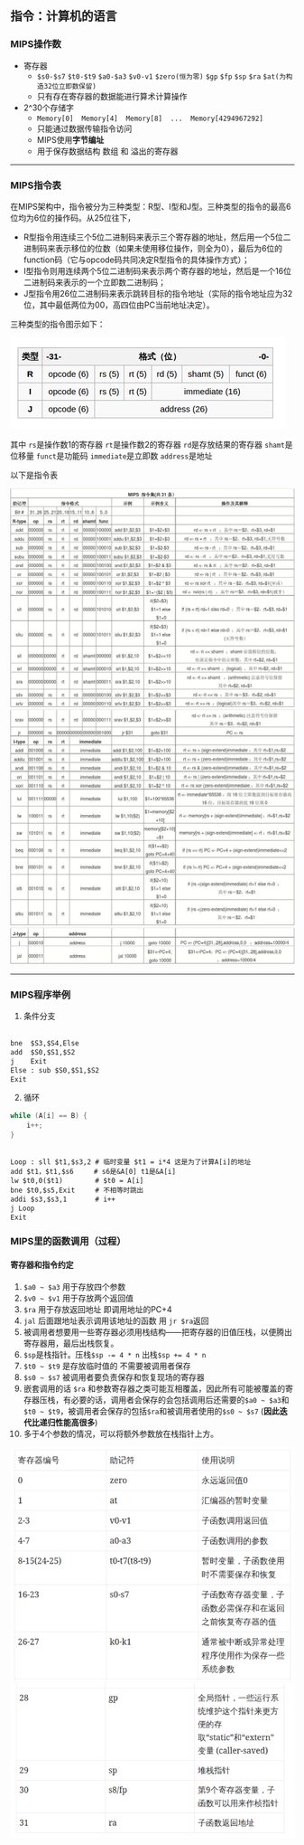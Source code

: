 ## 指令：计算机的语言

### MIPS操作数

+ 寄存器
	- `$s0-$s7` `$t0-$t9` `$a0-$a3` `$v0-v1` `$zero(恒为零)` `$gp` `$fp` `$sp` `$ra` `$at(为构造32位立即数保留)`
	- 只有存在寄存器的数据能进行算术计算操作
+ 2^30个存储字
	- `Memory[0]  Memory[4]  Memory[8]  ...  Memory[4294967292]`
	- 只能通过数据传输指令访问
	- MIPS使用**字节编址**
	- 用于保存数据结构 数组 和 溢出的寄存器

------

### MIPS指令表

在MIPS架构中，指令被分为三种类型：R型、I型和J型。三种类型的指令的最高6位均为6位的操作码。从25位往下，  

+ R型指令用连续三个5位二进制码来表示三个寄存器的地址，然后用一个5位二进制码来表示移位的位数（如果未使用移位操作，则全为0），最后为6位的function码（它与opcode码共同决定R型指令的具体操作方式）；
+ I型指令则用连续两个5位二进制码来表示两个寄存器的地址，然后是一个16位二进制码来表示的一个立即数二进制码；
+ J型指令用26位二进制码来表示跳转目标的指令地址（实际的指令地址应为32位，其中最低两位为00，高四位由PC当前地址决定）。

三种类型的指令图示如下：

![指令图示.png](./指令图示.png)

其中 `rs`是操作数1的寄存器 `rt`是操作数2的寄存器 `rd`是存放结果的寄存器 `shamt`是位移量 `funct`是功能码 `immediate`是立即数 `address`是地址

以下是指令表

![指令集1.jpg](./指令集1.jpg)
![指令集2.jpg](./指令集2.jpg)
![指令集3.jpg](./指令集3.jpg)

------

### MIPS程序举例

1. 条件分支

```shell

bne  $S3,$S4,Else
add  $S0,$S1,$S2
j    Exit
Else : sub $S0,$S1,$S2
Exit

```
2. 循环

```java
while (A[i] == B) {
	i++;
}

```
```shell

Loop : sll $t1,$s3,2 # 临时变量 $t1 = i*4 这是为了计算A[i]的地址
add $t1，$t1,$s6     # s6是&A[0] t1是&A[i]
lw $t0,0($t1)        # $t0 = A[i]
bne $t0,$s5,Exit     # 不相等时跳出
addi $s3,$s3,1       # i++
j Loop
Exit

```

### MIPS里的函数调用（过程）
#### 寄存器和指令约定
1. `$a0 ~ $a3` 用于存放四个参数
2. `$v0 ~ $v1` 用于存放两个返回值
3. `$ra` 用于存放返回地址 即调用地址的PC+4
4. `jal` 后面跟地址表示调用该地址的函数 用 `jr $ra`返回
5. 被调用者想要用一些寄存器必须用栈结构——把寄存器的旧值压栈，以便腾出寄存器用，最后出栈恢复。
6. `$sp`是栈指针。压栈`$sp -= 4 * n`  出栈`$sp += 4 * n`
7. `$t0 ~ $t9` 是存放临时值的 不需要被调用者保存
8. `$s0 ~ $s7` 被调用者要负责保存和恢复现场的寄存器
9. 嵌套调用的话 `$ra` 和参数寄存器之类可能互相覆盖，因此所有可能被覆盖的寄存器压栈，有必要的话，调用者会保存的会包括调用后还需要的`$a0 ~ $a3`和`$t0 ~ $t9`，被调用者会保存的包括`$ra`和被调用者使用的`$s0 ~ $s7` (**因此迭代比递归性能高很多**)
10. 多于4个参数的情况，可以将额外参数放在栈指针上方。

![寄存器约定1.png](./寄存器约定1.png)
![寄存器约定2.png](./寄存器约定2.png)



